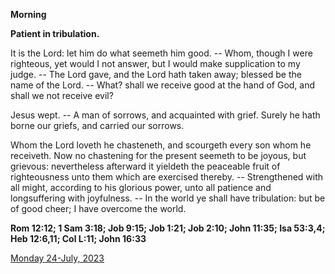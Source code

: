 **Morning**

**Patient in tribulation.**
 
It is the Lord: let him do what seemeth him good. -- Whom, though I were righteous, yet would I not answer, but I would make supplication to my judge. -- The Lord gave, and the Lord hath taken away; blessed be the name of the Lord. -- What? shall we receive good at the hand of God, and shall we not receive evil?
 
Jesus wept. -- A man of sorrows, and acquainted with grief. Surely he hath borne our griefs, and carried our sorrows.
 
Whom the Lord loveth he chasteneth, and scourgeth every son whom he receiveth. Now no chastening for the present seemeth to be joyous, but grievous: nevertheless afterward it yieldeth the peaceable fruit of righteousness unto them which are exercised thereby. -- Strengthened with all might, according to his glorious power, unto all patience and longsuffering with joyfulness. -- In the world ye shall have tribulation: but be of good cheer; I have overcome the world.  

**Rom 12:12; 1 Sam 3:18; Job 9:15; Job 1:21; Job 2:10; John 11:35; Isa 53:3,4; Heb 12:6,11; Col L:11; John 16:33**

[Monday 24-July, 2023](https://t.me/daily_light)
